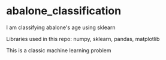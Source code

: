 # abalone_classification
I am classifying abalone's age using sklearn

Libraries used in this repo: numpy, sklearn, pandas, matplotlib

This is a classic machine learning problem

